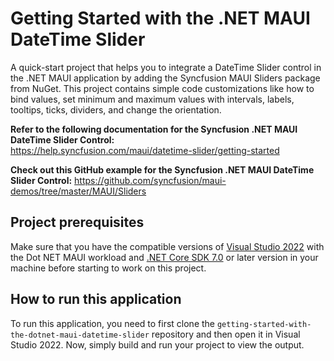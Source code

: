 # Getting Started with the .NET MAUI DateTime Slider
A quick-start project that helps you to integrate a DateTime Slider control in the .NET MAUI application by adding the Syncfusion MAUI Sliders package from NuGet. This project contains simple code customizations like how to bind values, set minimum and maximum values with intervals, labels, tooltips, ticks, dividers, and change the orientation.

**Refer to the following documentation for the Syncfusion .NET MAUI DateTime Slider Control:**  
https://help.syncfusion.com/maui/datetime-slider/getting-started

**Check out this GitHub example for the Syncfusion .NET MAUI DateTime Slider Control:**
https://github.com/syncfusion/maui-demos/tree/master/MAUI/Sliders

## Project prerequisites
Make sure that you have the compatible versions of [Visual Studio 2022](https://visualstudio.microsoft.com/downloads/ ) with the Dot NET MAUI workload and [.NET Core SDK 7.0](https://dotnet.microsoft.com/en-us/download/dotnet/7.0) or later version in your machine before starting to work on this project.

## How to run this application
To run this application, you need to first clone the `getting-started-with-the-dotnet-maui-datetime-slider` repository and then open it in Visual Studio 2022. Now, simply build and run your project to view the output.